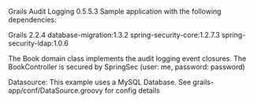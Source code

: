 Grails Audit Logging 0.5.5.3 Sample application with the following dependencies:

Grails 2.2.4
database-migration:1.3.2
spring-security-core:1.2.7.3
spring-security-ldap:1.0.6

The Book domain class implements the audit logging event closures.
The BookController is secured by SpringSec (user: me, password: password)


Datasource:
 This example uses a MySQL Database.
 See grails-app/conf/DataSource.groovy for config details


